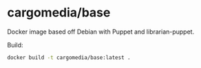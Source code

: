 cargomedia/base
===============
Docker image based off Debian with Puppet and librarian-puppet.

Build:
```sh
docker build -t cargomedia/base:latest .
```
